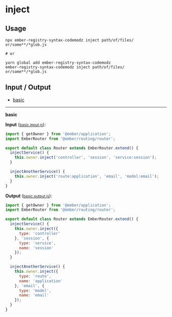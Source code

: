# inject


## Usage

```
npx ember-registry-syntax-codemodz inject path/of/files/ or/some**/*glob.js

# or

yarn global add ember-registry-syntax-codemodz
ember-registry-syntax-codemodz inject path/of/files/ or/some**/*glob.js
```

## Input / Output

<!--FIXTURES_TOC_START-->
* [basic](#basic)
<!--FIXTURES_TOC_END-->

<!--FIXTURES_CONTENT_START-->
---
<a id="basic">**basic**</a>

**Input** (<small>[basic.input.js](transforms/inject/__testfixtures__/basic.input.js)</small>):
```js
import { getOwner } from '@ember/application';
import EmberRouter from '@ember/routing/router';

export default class Router extends EmberRouter.extend() {
  injectService() {
    this.owner.inject('controller', 'session', 'service:session');
  }

  injectAnotherService() {
    this.owner.inject('route:application', 'email', 'model:email');
  }
}

```

**Output** (<small>[basic.output.js](transforms/inject/__testfixtures__/basic.output.js)</small>):
```js
import { getOwner } from '@ember/application';
import EmberRouter from '@ember/routing/router';

export default class Router extends EmberRouter.extend() {
  injectService() {
    this.owner.inject({
      type: 'controller'
    }, 'session', {
      type: 'service',
      name: 'session'
    });
  }

  injectAnotherService() {
    this.owner.inject({
      type: 'route',
      name: 'application'
    }, 'email', {
      type: 'model',
      name: 'email'
    });
  }
}

```
<!--FIXTURES_CONTENT_END-->